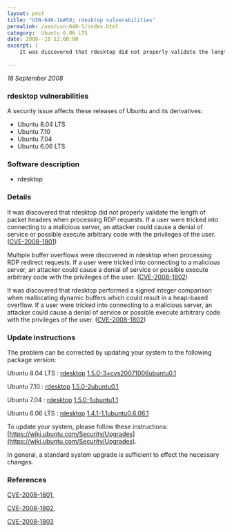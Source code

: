 ```yaml
---
layout: post
title: "USN-646-1&#58; rdesktop vulnerabilities"
permalink: /usn/usn-646-1/index.html
category:  Ubuntu 6.06 LTS
date: 2008--18 12:00:00
excerpt: |
    It was discovered that rdesktop did not properly validate the length of packet headers when processing RDP requests. If a user were tricked into connecting to a malicious server, an attacker could cause a denial of service or possible execute arbitrary code with the privileges of the user. ([CVE-2008-1801](http://people.ubuntu.com/~ubuntu-security/cve/CVE-2008-1801))
    
--- 
```

 
 

*18 September 2008*

### rdesktop vulnerabilities

A security issue affects these releases of Ubuntu and its derivatives:

* Ubuntu 8.04 LTS
* Ubuntu 7.10
* Ubuntu 7.04
* Ubuntu 6.06 LTS

### Software description

* rdesktop 

### Details

It was discovered that rdesktop did not properly validate the length of packet headers when processing RDP requests. If a user were tricked into connecting to a malicious server, an attacker could cause a denial of service or possible execute arbitrary code with the privileges of the user. ([CVE-2008-1801](http://people.ubuntu.com/~ubuntu-security/cve/CVE-2008-1801))

Multiple buffer overflows were discovered in rdesktop when processing RDP redirect requests. If a user were tricked into connecting to a malicious server, an attacker could cause a denial of service or possible execute arbitrary code with the privileges of the user. ([CVE-2008-1802](http://people.ubuntu.com/~ubuntu-security/cve/CVE-2008-1802))

It was discovered that rdesktop performed a signed integer comparison when reallocating dynamic buffers which could result in a heap-based overflow. If a user were tricked into connecting to a malicious server, an attacker could cause a denial of service or possible execute arbitrary code with the privileges of the user. ([CVE-2008-1802](http://people.ubuntu.com/~ubuntu-security/cve/CVE-2008-1802)) 

### Update instructions

The problem can be corrected by updating your system to the following package version:

Ubuntu 8.04 LTS
 : [rdesktop](https://launchpad.net/ubuntu/+source/rdesktop) <span> [1.5.0-3+cvs20071006ubuntu0.1](https://launchpad.net/ubuntu/+source/rdesktop/1.5.0-3+cvs20071006ubuntu0.1) </span> 

Ubuntu 7.10
 : [rdesktop](https://launchpad.net/ubuntu/+source/rdesktop) <span> [1.5.0-2ubuntu0.1](https://launchpad.net/ubuntu/+source/rdesktop/1.5.0-2ubuntu0.1) </span> 

Ubuntu 7.04
 : [rdesktop](https://launchpad.net/ubuntu/+source/rdesktop) <span> [1.5.0-1ubuntu1.1](https://launchpad.net/ubuntu/+source/rdesktop/1.5.0-1ubuntu1.1) </span> 

Ubuntu 6.06 LTS
 : [rdesktop](https://launchpad.net/ubuntu/+source/rdesktop) <span> [1.4.1-1.1ubuntu0.6.06.1](https://launchpad.net/ubuntu/+source/rdesktop/1.4.1-1.1ubuntu0.6.06.1) </span> 

To update your system, please follow these instructions: [https://wiki.ubuntu.com/Security/Upgrades](https://wiki.ubuntu.com/Security/Upgrades).

In general, a standard system upgrade is sufficient to effect the necessary changes. 

### References

 
 [CVE-2008-1801](http://people.ubuntu.com/~ubuntu-security/cve/CVE-2008-1801), 

 [CVE-2008-1802](http://people.ubuntu.com/~ubuntu-security/cve/CVE-2008-1802), 

 [CVE-2008-1803](http://people.ubuntu.com/~ubuntu-security/cve/CVE-2008-1803)
 

